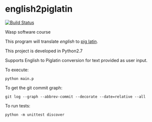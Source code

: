 # english2piglatin

[![Build Status](https://travis-ci.org/hcarlsso/english2piglatin.svg?branch=master)](https://travis-ci.org/hcarlsso/english2piglatin)

Wasp software course

This program will translate _english_ to [pig latin](https://en.wikipedia.org/wiki/Pig_Latin).

This project is developed in Python2.7

Supports English to Piglatin conversion for text provided as user input.

To execute:

    python main.p


To get the git commit graph:

    git log --graph --abbrev-commit --decorate --date=relative --all

To run tests:

    python -m unittest discover
